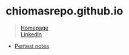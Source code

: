 # chiomasrepo.github.io
> [Homepage](chiomasrepo.github.io)      
> [Linkedln](https://www.linkedin.com/in/chiomauzodinma/)

- [Pentest notes](https://chiomasrepo.github.io/pentest-notes/#)

